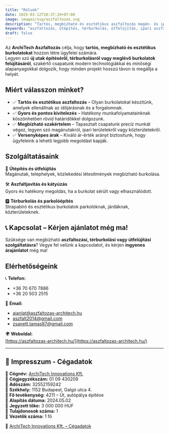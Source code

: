 ```yaml
---
title: "Rólunk"
date: 2025-03-12T20:37:29+07:00
image: images/svg/aszfaltozas.svg
description: "Tartós, megbízható és esztétikus aszfaltozás magán- és ipari területeken. Útépítés, térburkolás, útfelújítás gyors és precíz kivitelezéssel."
keywords: "aszfaltozás, útépítés, térburkolás, útfelújítás, ipari aszfaltozás, kátyúzás, parkolóépítés, bitumenes burkolat"
draft: false
---
```


Az **ArchiTech Aszfaltozás** célja, hogy **tartós, megbízható és esztétikus burkolatokat** hozzon létre ügyfelei számára.  
Legyen szó **új utak építéséről, térburkolásról vagy meglévő burkolatok felújításáról**, szakértő csapatunk modern technológiákkal és minőségi alapanyagokkal dolgozik, hogy minden projekt hosszú távon is megállja a helyét.  

## Miért válasszon minket?  

- ✅ **Tartós és esztétikus aszfaltozás** – Olyan burkolatokat készítünk, amelyek ellenállnak az időjárásnak és a forgalomnak.  
- ✅ **Gyors és pontos kivitelezés** – Hatékony munkafolyamatainknak köszönhetően rövid határidőkkel dolgozunk.  
- ✅ **Megbízható szakértelem** – Tapasztalt csapatunk precíz munkát végez, legyen szó magánutakról, ipari területekről vagy közterületekről.  
- ✅ **Versenyképes árak** – Kiváló ár-érték arányt biztosítunk, hogy ügyfeleink a lehető legjobb megoldást kapják.  

## Szolgáltatásaink  

🚧 **Útépítés és útfelújítás**  
Magánutak, telephelyek, közlekedési létesítmények megbízható burkolása.  

🛠 **Aszfaltjavítás és kátyúzás**  
Gyors és hatékony megoldás, ha a burkolat sérült vagy elhasználódott.  

🅿 **Térburkolás és parkolóépítés**  
Strapabíró és esztétikus burkolatok parkolóknak, járdáknak, közterületeknek.  

## 📞 **Kapcsolat – Kérjen ajánlatot még ma!**  

Szüksége van megbízható **aszfaltozási, térburkolási vagy útfelújítási szolgáltatásra**? Vegye fel velünk a kapcsolatot, és kérjen **ingyenes árajánlatot** még ma!  

## **Elérhetőségeink**  

📞 **Telefon:**  
- +36 70 670 7886  
- +36 20 503 2515 

📧 **Email:**  
- [ajanlat@aszfaltozas-architech.hu](mailto:ajanlat@aszfaltozas-architech.hu) 
- [aszfalt2014@gmail.com](mailto:aszfalt2014@gmail.com)  
- [zsanett.tamas87@gmail.com](mailto:zsanett.tamas87@gmail.com)  

🌍 **Weboldal:**  
[https://aszfaltozas-architech.hu/](https://aszfaltozas-architech.hu/)  

---

## 🏢 **Impresszum - Cégadatok**  

🔹 **Cégnév:** [ArchiTech Innovations Kft.](https://www.e-cegjegyzek.hu/)  
🔹 **Cégjegyzékszám:** 01 09 430209  
🔹 **Adószám:** 32552159242  
🔹 **Székhely:** 1152 Budapest, Galgó utca 4.  
🔹 **Fő tevékenység:** 4211 – Út, autópálya építése  
🔹 **Alapítás dátuma:** 2024.05.02  
🔹 **Jegyzett tőke:** 3 000 000 HUF  
🔹 **Tulajdonosok száma:** 1  
🔹 **Vezetők száma:** 1 fő  

📜
[ArchiTech Innovations Kft. – Cégadatok](https://www.e-cegjegyzek.hu/?cegadatlap/0109430209/Cegbetekintes)  